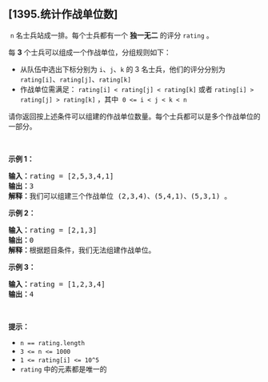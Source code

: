 ## [1395.统计作战单位数]
<p> <code>n</code> 名士兵站成一排。每个士兵都有一个 <strong>独一无二</strong> 的评分 <code>rating</code> 。</p>

<p>每 <strong>3</strong> 个士兵可以组成一个作战单位，分组规则如下：</p>

<ul>
	<li>从队伍中选出下标分别为 <code>i</code>、<code>j</code>、<code>k</code> 的 3 名士兵，他们的评分分别为 <code>rating[i]</code>、<code>rating[j]</code>、<code>rating[k]</code></li>
	<li>作战单位需满足： <code>rating[i] < rating[j] < rating[k]</code> 或者 <code>rating[i] > rating[j] > rating[k]</code> ，其中  <code>0 <= i < j < k < n</code></li>
</ul>

<p>请你返回按上述条件可以组建的作战单位数量。每个士兵都可以是多个作战单位的一部分。</p>

<p> </p>

<p><strong>示例 1：</strong></p>

<pre>
<strong>输入：</strong>rating = [2,5,3,4,1]
<strong>输出：</strong>3
<strong>解释：</strong>我们可以组建三个作战单位 (2,3,4)、(5,4,1)、(5,3,1) 。
</pre>

<p><strong>示例 2：</strong></p>

<pre>
<strong>输入：</strong>rating = [2,1,3]
<strong>输出：</strong>0
<strong>解释：</strong>根据题目条件，我们无法组建作战单位。
</pre>

<p><strong>示例 3：</strong></p>

<pre>
<strong>输入：</strong>rating = [1,2,3,4]
<strong>输出：</strong>4
</pre>

<p> </p>

<p><strong>提示：</strong></p>

<ul>
	<li><code>n == rating.length</code></li>
	<li><code>3 <= n <= 1000</code></li>
	<li><code>1 <= rating[i] <= 10^5</code></li>
	<li><code>rating</code> 中的元素都是唯一的</li>
</ul>
